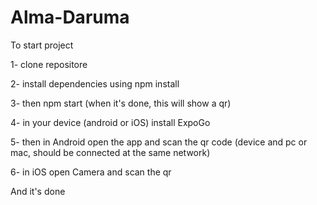 # Alma-Daruma

To start project

1- clone repositore

2- install dependencies using npm install

3- then npm start (when it's done, this will show a qr)

4- in your device (android or iOS) install ExpoGo

5- then in Android open the app and scan the qr code (device and pc or mac, should be connected at the same network)

6- in iOS open Camera and scan the qr

And it's done
